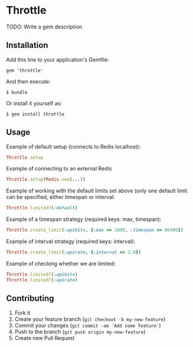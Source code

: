 # Throttle

TODO: Write a gem description

## Installation

Add this line to your application's Gemfile:

    gem 'throttle'

And then execute:

    $ bundle

Or install it yourself as:

    $ gem install throttle

## Usage

Example of default setup (connects to Redis localhost):

```ruby
Throttle.setup
```

Example of connecting to an external Redis

```ruby
Throttle.setup(Redis.new(...))
```

Example of working with the default limits set above (only one default
limit can be specified, either timespan or interval:

```ruby
Throttle.limited?(:default)
```

Example of a timespan strategy (required keys: max, timespan):

```ruby
Throttle.create_limit(:apihits, {:max => 1000, :timespan => 86400})
```

Example of interval strategy (required keys: interval):

```ruby
Throttle.create_limit(:apirate, {:interval => 3.0})
```

Example of checking whether we are limited:

```ruby
Throttle.limited?(:apihits)
Throttle.limited?(:apirate)
```

## Contributing

1. Fork it
2. Create your feature branch (`git checkout -b my-new-feature`)
3. Commit your changes (`git commit -am 'Add some feature'`)
4. Push to the branch (`git push origin my-new-feature`)
5. Create new Pull Request
